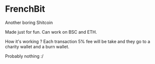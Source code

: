 # FrenchBit
Another boring Shitcoin

Made just for fun.
Can work on BSC and ETH. 

How it's working ? 
Each transaction 5% fee will be take and they go to a charity wallet and a burn wallet.

Probably nothing :/
